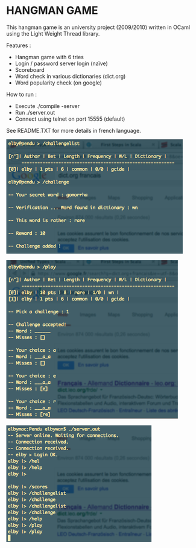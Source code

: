 HANGMAN GAME
=============

This hangman game is an university project (2009/2010) written in OCaml using the Light Weight Thread library.

Features :
- Hangman game with 6 tries
- Login / password server login (naïve)
- Scoreboard
- Word check in various dictionaries (dict.org)
- Word popularity check (on google)

How to run :
- Execute ./compile -server
- Run ./server.out
- Connect using telnet on port 15555 (default)

See README.TXT for more details in french language.


![screenshot](screens/1.png)

![screenshot](screens/2.png)

![screenshot](screens/3.png)
